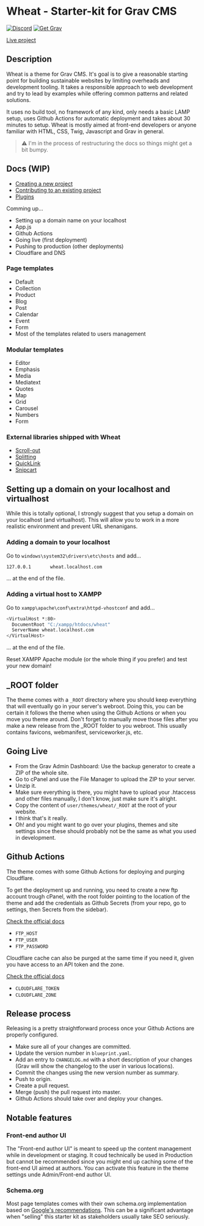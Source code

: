 # Wheat - Starter-kit for Grav CMS

[![Discord](https://img.shields.io/discord/501836936584101899.svg?logo=discord&colorB=728ADA&label=Discord%20Chat)](https://chat.getgrav.org)
[![Get Grav](https://img.shields.io/badge/get-grav-blueviolet)](https://getgrav.org/downloads)

[Live project](https://getwheat.ca/)

## Description

Wheat is a theme for Grav CMS. It's goal is to give a reasonable starting point for building sustainable websites by limiting overheads and development tooling. It takes a responsible approach to web development and try to lead by examples while offering common patterns and related solutions.

It uses no build tool, no framework of any kind, only needs a basic LAMP setup, uses Github Actions for automatic deployment and takes about 30 minutes to setup.
Wheat is mostly aimed at front-end developers or anyone familiar with HTML, CSS, Twig, Javascript and Grav in general.

> ⚠️ I'm in the process of restructuring the docs so things might get a bit bumpy.

## Docs (WIP)

- [Creating a new project](https://github.com/hotdoy/grav-theme-wheat/blob/master/docs/00-creating-a-new-project.md)
- [Contributing to an existing project](https://github.com/hotdoy/grav-theme-wheat/blob/master/docs/01-contributing-to-a-project.md)
- [Plugins](https://github.com/hotdoy/grav-theme-wheat/blob/master/docs/02-plugins.md)

Comming up...

- Setting up a domain name on your localhost
- App.js
- Github Actions
- Going live (first deployment)
- Pushing to production (other deployments)
- Cloudflare and DNS

### Page templates

- Default
- Collection
- Product
- Blog
- Post
- Calendar
- Event
- Form
- Most of the templates related to users management

### Modular templates

- Editor
- Emphasis
- Media
- Mediatext
- Quotes
- Map
- Grid
- Carousel
- Numbers
- Form

### External libraries shipped with Wheat

- [Scroll-out](https://scroll-out.github.io/)
- [Splitting](https://splitting.js.org/)
- [QuickLink](https://github.com/GoogleChromeLabs/quicklink)
- [Snipcart](https://snipcart.com/)

## Setting up a domain on your localhost and virtualhost

While this is totally optional, I strongly suggest that you setup a domain on your localhost (and virtualhost). This will allow you to work in a more realistic environment and prevent URL shenanigans.

### Adding a domain to your localhost

Go to `windows\system32\drivers\etc\hosts` and add...

```bash
127.0.0.1       wheat.localhost.com
```

... at the end of the file.

### Adding a virtual host to XAMPP

Go to `xampp\apache\conf\extra\httpd-vhostconf` and add...

```bash
<VirtualHost *:80>
  DocumentRoot "C:/xampp/htdocs/wheat"
  ServerName wheat.localhost.com
</VirtualHost>
```

... at the end of the file.

Reset XAMPP Apache module (or the whole thing if you prefer) and test your new domain!

## _ROOT folder

The theme comes with a `_ROOT` directory where you should keep everything that will eventually go in your server's webroot. Doing this, you can be certain it follows the theme when using the Github Actions or when you move you theme around. Don't forget to manually move those files after you make a new release from the _ROOT folder to you webroot. This usually contains favicons, webmanifest, serviceworker.js, etc.

## Going Live

- From the Grav Admin Dashboard: Use the backup generator to create a ZIP of the whole site.
- Go to cPanel and use the File Manager to upload the ZIP to your server.
- Unzip it.
- Make sure everything is there, you might have to upload your .htaccess and other files manually, I don't know, just make sure it's alright.
- Copy the content of `user/themes/wheat/_ROOT` at the root of your website.
- I think that's it really.
- Oh! and you might want to go over your plugins, themes and site settings since these should probably not be the same as what you used in development.

## Github Actions

The theme comes with some Github Actions for deploying and purging Cloudflare.

To get the deployment up and running, you need to create a new ftp account trough cPanel, with the root folder pointing to the location of the theme and add the credentials as Github Secrets (from your repo, go to settings, then Secrets from the sidebar).

[Check the official docs](https://github.com/SamKirkland/FTP-Deploy-Action)

- `FTP_HOST`
- `FTP_USER`
- `FTP_PASSWORD`

Cloudflare cache can also be purged at the same time if you need it, given you have access to an API token and the zone.

[Check the official docs](https://github.com/marketplace/actions/cloudflare-purge-cache)

- `CLOUDFLARE_TOKEN`
- `CLOUDFLARE_ZONE`

## Release process

Releasing is a pretty straightforward process once your Github Actions are properly configured.

- Make sure all of your changes are committed.
- Update the version number in `blueprint.yaml`.
- Add an entry to `CHANGELOG.md` with a short description of your changes (Grav will show the changelog to the user in various locations).
- Commit the changes using the new version number as summary.
- Push to origin.
- Create a pull request.
- Merge (push) the pull request into master.
- Github Actions should take over and deploy your changes.

## Notable features

### Front-end author UI

The "Front-end author UI" is meant to speed up the content management while in development or staging. It coud technically be used in Production but cannot be recommended since you might end up caching some of the front-end UI aimed at authors. You can activate this feature in the theme settings unde Admin/Front-end author UI.

### Schema.org

Most page templates comes with their own schema.org implementation based on [Google's recommendations](https://developers.google.com/search/docs/advanced/structured-data/search-gallery). This can be a significant advantage when "selling" this starter kit as stakeholders usually take SEO seriously.
